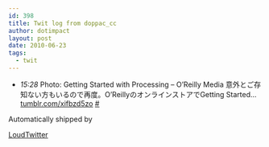 ```yaml
---
id: 398
title: Twit log from doppac_cc
author: dotimpact
layout: post
date: 2010-06-23
tags:
  - twit
---
```

<ul class="loudtwitter">
  <li>
    <em>15:28</em> Photo: Getting Started with Processing &#8211; O’Reilly Media 意外とご存知ない方もいるので再度。O’ReillyのオンラインストアでGetting Started&#8230; <a href="http://tumblr.com/xifbzd5zo">tumblr.com/xifbzd5zo</a> <a href="http://twitter.com/doppac_cc/statuses/16753213645">#</a>
  </li>
</ul>Automatically shipped by 

[LoudTwitter][1]

 [1]: http://www.loudtwitter.com
